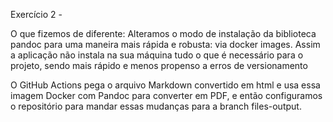 Exercício 2 - 

O que fizemos de diferente:
Alteramos o modo de instalação da biblioteca pandoc para uma maneira mais rápida e robusta: via docker images. Assim a aplicação não instala
na sua máquina tudo o que é necessário para o projeto, sendo mais rápido e menos propenso a erros de versionamento

O GitHub Actions pega o arquivo Markdown convertido em html e usa essa imagem Docker com Pandoc para converter em PDF, e então configuramos o repositório para mandar essas mudanças para a branch files-output.
